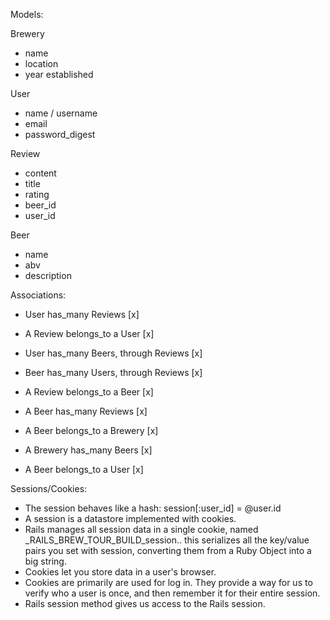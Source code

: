 Models:

Brewery
 - name
 - location 
 - year established


 User
 - name / username
 - email
 - password_digest


 Review
 - content
 - title
 - rating
 - beer_id 
 - user_id

 Beer 
 - name
 - abv
 - description 


 Associations:

 - User has_many Reviews [x]
 - A Review belongs_to a User [x]

 - User has_many Beers, through Reviews [x]
 - Beer has_many Users, through Reviews [x]

 - A Review belongs_to a Beer [x]
 - A Beer has_many Reviews  [x]

 - A Beer belongs_to a Brewery [x]
 - A Brewery has_many Beers [x]

 - A Beer belongs_to a User [x]



 Sessions/Cookies:
 - The session behaves like a hash: session[:user_id] = @user.id
 - A session is a datastore implemented with cookies.
 - Rails manages all session data in a single cookie, named _RAILS_BREW_TOUR_BUILD_session.. this serializes all the key/value pairs you set with session, converting them from a Ruby Object into a big string. 
 - Cookies let you store data in a user's browser. 
 - Cookies are primarily are used for log in. They provide a way for us to verify who a user is once, and then remember it for their entire session. 
 - Rails session method gives us access to the Rails session. 

